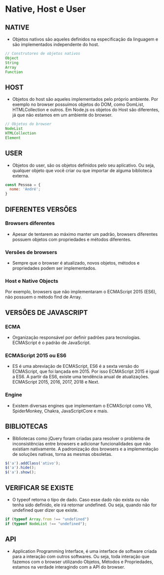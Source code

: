 # Native, Host e User

## NATIVE

* Objetos nativos são aqueles definidos na especificação da linguagem e são implementados independente do host.

~~~javascript
// Construtores de objetos nativos
Object
String
Array
Function
~~~

## HOST

* Objetos do host são aqueles implementados pelo próprio ambiente. Por exemplo no browser possuímos objetos do DOM, como DomList, HTMLCollection e outros. Em Node.js os objetos do Host são diferentes, já que não estamos em um ambiente do browser.

~~~javascript
// Objetos do browser
NodeList
HTMLCollection
Element
~~~

## USER

* Objetos do user, são os objetos definidos pelo seu aplicativo. Ou seja, qualquer objeto que você criar ou que importar de alguma biblioteca externa.

~~~javascript
const Pessoa = {
  nome: 'André';
}
~~~

## DIFERENTES VERSÕES

### Browsers diferentes

* Apesar de tentarem ao máximo manter um padrão, browsers diferentes possuem objetos com propriedades e métodos diferentes.

### Versões de browsers

* Sempre que o browser é atualizado, novos objetos, métodos e propriedades podem ser implementados.

### Host e Native Objects

Por exemplo, browsers que não implementaram o ECMAScript 2015 (ES6), não possuem o método find de Array.

## VERSÕES DE JAVASCRIPT

### ECMA

* Organização responsável por definir padrões para tecnologias. ECMAScript é o padrão de JavaScript.

### ECMAScript 2015 ou ES6

* ES é uma abreviação de ECMAScript, ES6 é a sexta versão do ECMAScript, que foi lançada em 2015. Por isso ECMAScript 2015 é igual a ES6. A partir da ES6, existe uma tendência anual de atualizações. ECMAScript 2015, 2016, 2017, 2018 e Next.

### Engine

* Existem diversas engines que implementam o ECMAScript como V8, SpiderMonkey, Chakra, JavaScriptCore e mais.

## BIBLIOTECAS

* Bibliotecas como jQuery foram criadas para resolver o problema de inconsistências entre browsers e adicionar funcionalidades que não existiam nativamente. A padronização dos browsers e a implementação de soluções nativas, torna as mesmas obsoletas.

~~~javascript
$('a').addClass('ativo');
$('a').hide();
$('a').show();
~~~

## VERIFICAR SE EXISTE

* O typeof retorna o tipo de dado. Caso esse dado não exista ou não tenha sido definido, ele irá retornar undefined. Ou seja, quando não for undefined quer dizer que existe.

~~~javascript
if (typeof Array.from !== "undefined")
if (typeof NodeList !== "undefined");
~~~

## API

* Application Programming Interface, é uma interface de software criada para a interação com outros softwares. Ou seja, toda interação que fazemos com o browser utilizando Objetos, Métodos e Propriedades, estamos na verdade interagindo com a API do browser.
